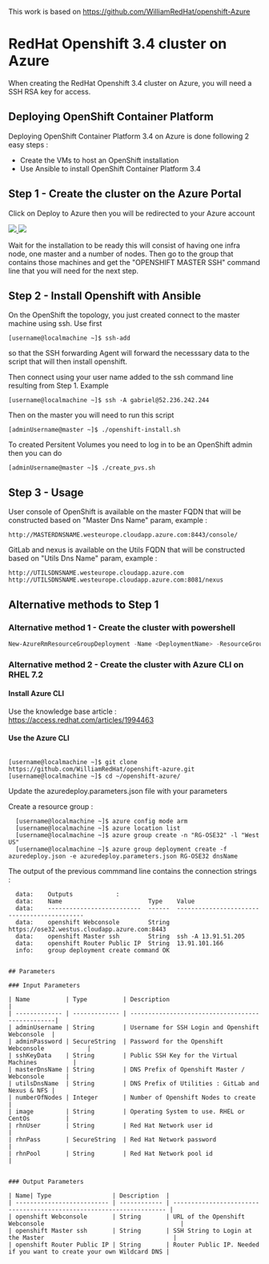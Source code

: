 This work is based on https://github.com/WilliamRedHat/openshift-Azure

# RedHat Openshift 3.4 cluster on Azure

When creating the RedHat Openshift 3.4 cluster on Azure, you will need a SSH RSA key for access.

## Deploying OpenShift Container Platform 

Deploying OpenShift Container Platform 3.4 on Azure is done following 2 easy steps :
- Create the VMs to host an OpenShift installation
- Use Ansible to install OpenShift Container Platform 3.4 

## Step 1 - Create the cluster on the Azure Portal 

Click on Deploy to Azure then you will be redirected to your Azure account 

<a href="https://portal.azure.com/#create/Microsoft.Template/uri/https%3A%2F%2Fraw.githubusercontent.com%2Fgbechara%2Fopenshift-azure%2Fmaster%2Fazuredeploy.json" target="_blank">
    <img src="http://azuredeploy.net/deploybutton.png"/>
</a>
<a href="http://armviz.io/#/?load=https%3A%2F%2Fraw.githubusercontent.com%2FWilliamRedHat%2Fopenshift-azure%2Frhel%2Fazuredeploy.json" target="_blank">
    <img src="http://armviz.io/visualizebutton.png"/>
</a>

Wait for the installation to be ready this will consist of having one infra node, one master and a number of nodes. Then go to the group that contains those machines and get the "OPENSHIFT MASTER SSH" command line that you will need for the next step.

## Step 2 - Install Openshift with Ansible

On the OpenShift the topology, you just created connect to the master machine using ssh.  Use first 

```
[username@localmachine ~]$ ssh-add 
```
so that the SSH forwarding Agent will forward the necesssary data to the script that will then install openshift.

Then connect using your user name added to the ssh command line resulting from Step 1. Example

```
[username@localmachine ~]$ ssh -A gabriel@52.236.242.244

```
Then on the master you will need to run this script

```
[adminUsername@master ~]$ ./openshift-install.sh
```

To created Persitent Volumes you need to log in to be an OpenShift admin then you can do

```
[adminUsername@master ~]$ ./create_pvs.sh
```


## Step 3 - Usage

User console of OpenShift is available on the master FQDN that will be constructed based on "Master Dns Name" param, example :
```
http://MASTERDNSNAME.westeurope.cloudapp.azure.com:8443/console/
```

GitLab and nexus is available on the Utils FQDN that will be constructed based on "Utils Dns Name" param, example :
```
http://UTILSDNSNAME.westeurope.cloudapp.azure.com
http://UTILSDNSNAME.westeurope.cloudapp.azure.com:8081/nexus
```


## Alternative methods to Step 1

### Alternative method 1 - Create the cluster with powershell

```powershell
New-AzureRmResourceGroupDeployment -Name <DeploymentName> -ResourceGroupName <RessourceGroupName> -TemplateUri https://raw.githubusercontent.com/WilliamRedHat/openshift-azure/rhel/azuredeploy.json
```
### Alternative method 2 - Create the cluster with Azure CLI on RHEL 7.2

#### Install Azure CLI
Use the knowledge base article : https://access.redhat.com/articles/1994463

#### Use the Azure CLI
```

[username@localmachine ~]$ git clone https://github.com/WilliamRedHat/openshift-azure.git
[username@localmachine ~]$ cd ~/openshift-azure/
```

Update the azuredeploy.parameters.json file with your parameters

Create a resource group :

```
  [username@localmachine ~]$ azure config mode arm
  [username@localmachine ~]$ azure location list
  [username@localmachine ~]$ azure group create -n "RG-OSE32" -l "West US"
  [username@localmachine ~]$ azure group deployment create -f azuredeploy.json -e azuredeploy.parameters.json RG-OSE32 dnsName

```
The output of the previous commmand line contains the connection strings :

```
  data:    Outputs            :
  data:    Name                        Type    Value                                       
  data:    --------------------------  ------  --------------------------------------------
  data:    openshift Webconsole        String  https://ose32.westus.cloudapp.azure.com:8443
  data:    openshift Master ssh        String  ssh -A 13.91.51.205                         
  data:    openshift Router Public IP  String  13.91.101.166                               
  info:    group deployment create command OK

```

```

## Parameters

### Input Parameters

| Name          | Type          | Description                                      |
| ------------- | ------------- | -------------------------------------------------|
| adminUsername | String        | Username for SSH Login and Openshift Webconsole  |
| adminPassword | SecureString  | Password for the Openshift Webconsole            |
| sshKeyData    | String        | Public SSH Key for the Virtual Machines          |
| masterDnsName | String        | DNS Prefix of Openshift Master / Webconsole      |
| utilsDnsName  | String        | DNS Prefix of Utilities : GitLab and Nexus & NFS |
| numberOfNodes | Integer       | Number of Openshift Nodes to create              |
| image         | String        | Operating System to use. RHEL or CentOs          |
| rhnUser       | String        | Red Hat Network user id                          |
| rhnPass       | SecureString  | Red Hat Network password                         |
| rhnPool       | String        | Red Hat Network pool id                          |


### Output Parameters

| Name| Type                 | Description  |
| -------------------------- | ------------ | -------------------------------------------------------------------- |
| openshift Webconsole       | String       | URL of the Openshift Webconsole                                      |
| openshift Master ssh       | String       | SSH String to Login at the Master                                    |
| openshift Router Public IP | String       | Router Public IP. Needed if you want to create your own Wildcard DNS |

